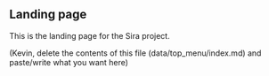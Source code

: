 ## Landing page

This is the landing page for the Sira project. 

(Kevin, delete the contents of this file (data/top_menu/index.md) and paste/write what you want here)
